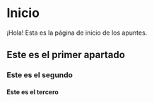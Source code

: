 # Inicio

¡Hola! Esta es la página de inicio de los apuntes.

## Este es el primer apartado

### Este es el segundo

#### Este es el tercero

